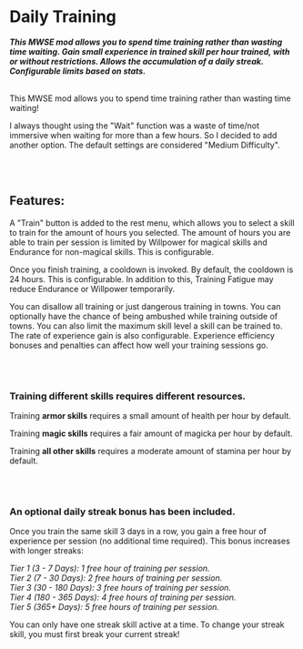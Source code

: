 # Daily Training
***This MWSE mod allows you to spend time training rather than wasting time waiting. Gain small experience in trained skill per hour trained, with or without restrictions. Allows the accumulation of a daily streak. Configurable limits based on stats.***
<br>
<br>

This MWSE mod allows you to spend time training rather than wasting time waiting!

I always thought using the "Wait" function was a waste of time/not immersive when waiting for more than a few hours. So I decided to add another option. The default settings are considered "Medium Difficulty".

<br>
<br>

## Features:

A "Train" button is added to the rest menu, which allows you to select a skill to train for the amount of hours you selected. The amount of hours you are able to train per session is limited by Willpower for magical skills and Endurance for non-magical skills. This is configurable.

Once you finish training, a cooldown is invoked. By default, the cooldown is 24 hours. This is configurable. In addition to this, Training Fatigue may reduce Endurance or Willpower temporarily.

You can disallow all training or just dangerous training in towns. You can optionally have the chance of being ambushed while training outside of towns. You can also limit the maximum skill level a skill can be trained to. The rate of experience gain is also configurable. Experience efficiency bonuses and penalties can affect how well your training sessions go.

<br>
<br>

### Training different skills requires different resources.

Training **armor skills** requires a small amount of health per hour by default.

Training **magic skills** requires a fair amount of magicka per hour by default.

Training **all other skills** requires a moderate amount of stamina per hour by default.

<br>
<br>

### An optional daily streak bonus has been included.

Once you train the same skill 3 days in a row, you gain a free hour of experience per session (no additional time required). This bonus increases with longer streaks:

*Tier 1 (3 - 7 Days): 1 free hour of training per session.
<br>
Tier 2 (7 - 30 Days): 2 free hours of training per session.
<br>
Tier 3 (30 - 180 Days): 3 free hours of training per session.
<br>
Tier 4 (180 - 365 Days): 4 free hours of training per session.
<br>
Tier 5 (365+ Days): 5 free hours of training per session.*

You can only have one streak skill active at a time. To change your streak skill, you must first break your current streak!
